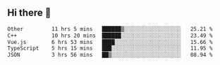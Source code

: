 ## Hi there 👋

<!--START_SECTION:waka-->

```txt
Other         11 hrs 5 mins   ██████▒░░░░░░░░░░░░░░░░░░   25.21 %
C++           10 hrs 20 mins  ██████░░░░░░░░░░░░░░░░░░░   23.49 %
Vue.js        6 hrs 53 mins   ████░░░░░░░░░░░░░░░░░░░░░   15.66 %
TypeScript    5 hrs 15 mins   ███░░░░░░░░░░░░░░░░░░░░░░   11.95 %
JSON          3 hrs 56 mins   ██▒░░░░░░░░░░░░░░░░░░░░░░   08.94 %
```

<!--END_SECTION:waka-->
